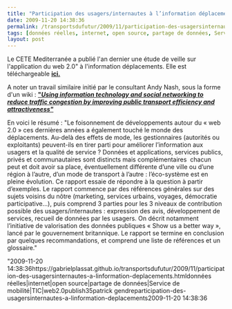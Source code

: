 ```yaml
---
title: "Participation des usagers/internautes à l’information déplacements"
date: 2009-11-20 14:38:36
permalink: /transportsdufutur/2009/11/participation-des-usagersinternautes-a-linformation-deplacements.html
tags: [données réelles, internet, open source, partage de données, Service de mobilité, TIC, web2.0]
layout: post
---
```


<p>Le CETE Mediterranée a publié l'an dernier une étude de veille sur l'application du web 2.0" à l'information déplacements. Elle est téléchargeable <strong><span style=""text-decoration: underline""><a href=""http://www.cete-mediterranee.fr/tt13/www/article.php3?id_article=195"">ici.</a></span></strong></p> <p>A noter un travail similaire initié par le consultant Andy Nash, sous la forme d'un wiki : <a href=""http://www.andynash.com/projects/busmeister/index.html""><strong>"<em>Using information technology and social networking to reduce traffic congestion by improving public transport efficiency and attractiveness"</em></strong></a></p> <p>En voici le résumé : "Le foisonnement de développements autour du « web 2.0 » ces dernières années a également touché le monde des déplacements. Au-delà des effets de mode, les gestionnaires (autorités ou exploitants) peuvent-ils en tirer parti pour améliorer l’information aux usagers et la qualité de service ? Données et applications, services publics, privés et communautaires sont distincts mais complémentaires  chacun peut et doit avoir sa place, éventuellement différente d’une ville ou d’une région à l’autre, d’un mode de transport à l’autre : l’éco-système est en pleine évolution. Ce rapport essaie de répondre à la question à partir d’exemples. Le rapport commence par des références générales sur des sujets voisins du nôtre (marketing, services urbains, voyages, démocratie participative...), puis comprend 3 parties pour les 3 niveaux de contribution possible des usagers/internautes : expression des avis, développement de services, recueil de données par les usagers. On décrit notamment l’initiative de valorisation des données publiques « Show us a better way », lancé par le gouvernement britannique. Le rapport se termine en conclusion par quelques recommandations, et comprend une liste de références et un glossaire."</p>"2009-11-20 14:38:36https://gabrielplassat.github.io/transportsdufutur/2009/11/participation-des-usagersinternautes-a-linformation-deplacements.htmldonnées réelles|internet|open source|partage de données|Service de mobilité|TIC|web2.0publish35patrick gendreparticipation-des-usagersinternautes-a-linformation-deplacements2009-11-20 14:38:36
